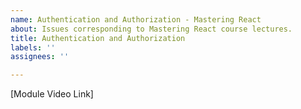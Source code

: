 ```yaml
---
name: Authentication and Authorization - Mastering React
about: Issues corresponding to Mastering React course lectures.
title: Authentication and Authorization
labels: ''
assignees: ''

---
```


[Module Video Link]
